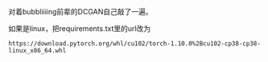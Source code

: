 对着bubbliiiing前辈的DCGAN自己敲了一遍。

如果是linux，把requirements.txt里的url改为
```
https://download.pytorch.org/whl/cu102/torch-1.10.0%2Bcu102-cp38-cp38-linux_x86_64.whl
```
